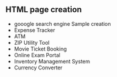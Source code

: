 ## HTML page creation     
* gooogle search engine Sample creation
* Expense Tracker
* ATM
* ZIP Utility Tool
* Movie Ticket Booking
* Online Exam Portal
* Inventory Management System
* Currency Converter
 
  
  
  
  
  


  


